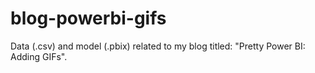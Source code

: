 # blog-powerbi-gifs

Data (.csv) and model (.pbix) related to my blog titled: "Pretty Power BI: Adding GIFs".
